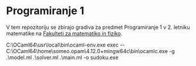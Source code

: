 Programiranje 1
===============

V tem repozitoriju se zbirajo gradiva za predmet Programiranje 1 v 2. letniku matematike na [Fakulteti za matematiko in fiziko](https://www.fmf.uni-lj.si/).




C:\\OCaml64\\usr\\local\\bin\\ocaml-env.exe exec -- C:\OCaml64\home\someo\.opam\4.12.0+mingw64c\bin\ocamlc.exe -g .\model.ml .\solver.ml .\main.ml -o sudoku.exe